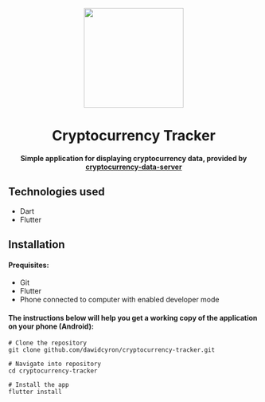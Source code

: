 <p align="middle"><img src="./logo.png" width="200px"></p>

<h1 style="text-align: center" align="middle">Cryptocurrency Tracker</h1>

<h4 style="text-align: center" align="middle"> Simple application for displaying cryptocurrency data, provided by <a href="https://github.com/dawidcyron/cryptocurrency-data-server">cryptocurrency-data-server</a></h4>

## Technologies used

* Dart
* Flutter

## Installation

#### Prequisites:

- Git
- Flutter
- Phone connected to computer with enabled developer mode

#### The instructions below will help you get a working copy of the application on your phone (Android):

````
# Clone the repository
git clone github.com/dawidcyron/cryptocurrency-tracker.git

# Navigate into repository
cd cryptocurrency-tracker

# Install the app
flutter install
````



#### 



